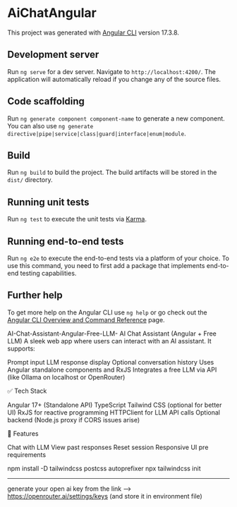 # AiChatAngular

This project was generated with [Angular CLI](https://github.com/angular/angular-cli) version 17.3.8.

## Development server

Run `ng serve` for a dev server. Navigate to `http://localhost:4200/`. The application will automatically reload if you change any of the source files.

## Code scaffolding

Run `ng generate component component-name` to generate a new component. You can also use `ng generate directive|pipe|service|class|guard|interface|enum|module`.

## Build

Run `ng build` to build the project. The build artifacts will be stored in the `dist/` directory.

## Running unit tests

Run `ng test` to execute the unit tests via [Karma](https://karma-runner.github.io).

## Running end-to-end tests

Run `ng e2e` to execute the end-to-end tests via a platform of your choice. To use this command, you need to first add a package that implements end-to-end testing capabilities.

## Further help

To get more help on the Angular CLI use `ng help` or go check out the [Angular CLI Overview and Command Reference](https://angular.io/cli) page.



AI-Chat-Assistant-Angular-Free-LLM-
AI Chat Assistant (Angular + Free LLM) A sleek web app where users can interact with an AI assistant. It supports:

Prompt input
LLM response display
Optional conversation history
Uses Angular standalone components and RxJS
Integrates a free LLM via API (like Ollama on localhost or OpenRouter)

✅ Tech Stack

Angular 17+ (Standalone API)
TypeScript
Tailwind CSS (optional for better UI)
RxJS for reactive programming
HTTPClient for LLM API calls
Optional backend (Node.js proxy if CORS issues arise)

🚀 Features

Chat with LLM
View past responses
Reset session
Responsive UI
pre requirements

npm install -D tailwindcss postcss autoprefixer npx tailwindcss init

------------------------------------------------------------------------------------------------------------

generate your open ai key from the link --> https://openrouter.ai/settings/keys (and store it in environment file)
